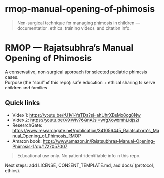 # rmop-manual-opening-of-phimosis
> Non-surgical technique for managing phimosis in children — documentation, ethics, training videos, and citation info.
# RMOP — Rajatsubhra’s Manual Opening of Phimosis

A conservative, non-surgical approach for selected pediatric phimosis cases.  
Purpose (the “soul” of this repo): safe education + ethical sharing to serve children and families.

## Quick links
- Video 1: https://youtu.be/rU1Vi-YaTDs?si=ahUhrXBuMx8cg8Nw
- Video 2: https://youtu.be/X9IWIv76QnA?si=wfgXowbmhLldjs2l
- ResearchGate: https://www.researchgate.net/publication/341056445_Rajatsubhra's_Manual_Opening_of_Phimosis_RMOP
- Amazon book: https://www.amazon.in/Rajatsubhras-Manual-Opening-Phimosis-1/dp/1727057007

> Educational use only. No patient-identifiable info in this repo.

Next steps: add LICENSE, CONSENT_TEMPLATE.md, and docs/ (protocol, ethics).
